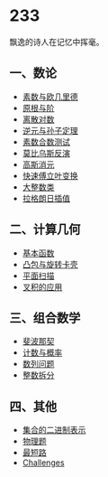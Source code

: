 233
======

飘逸的诗人在记忆中挥毫。
## 一、数论
* [素数与欧几里德](/Number%20Theory/素数与欧几里德.md)
* [原根与阶](/Number%20Theory/原根与阶.md)
* [离散对数](/Number%20Theory/离散对数.md)
* [逆元与孙子定理](/Number%20Theory/逆元与孙子定理.md)
* [素数合数测试](/Number%20Theory/素数合数测试.md)
* [莫比乌斯反演](/Number%20Theory/莫比乌斯反演.md)
* [高斯消元](/Number%20Theory/高斯消元.md)
* [快速傅立叶变换](/Number%20Theory/快速傅立叶变换.md)
* [大整数类](/Number%20Theory/大整数类.md)
* [拉格朗日插值](/Number%20Theory/拉格朗日插值.md)

## 二、计算几何
* [基本函数](/Geometry/基本函数)
* [凸包与旋转卡壳](/Geometry/凸包与旋转卡壳.md)
* [平面扫描](/Geometry/平面扫描.md)
* [叉积的应用](/Geometry/叉积的应用.md)

## 三、组合数学
* [斐波那契](/Combinatorics/斐波那契.md)
* [计数与概率](/Combinatorics/计数与概率.md)
* [数列问题](/Combinatorics/数列问题.md)
* [整数拆分](/Combinatorics/整数拆分.md)

## 四、其他
* [集合的二进制表示](/other/集合的二进制表示.md)
* [物理题](/other/物理题.md)
* [最短路](/other/最短路.md)
* [Challenges](/Challenges)



